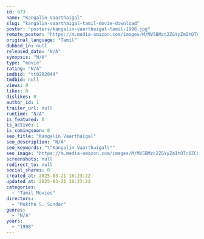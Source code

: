 ```yaml
---
id: 673
name: "Kangalin Vaarthaigal"
slug: "kangalin-vaarthaigal-tamil-movie-download"
poster: "posters/kangalin-vaarthaigal-tamil-1998.jpg"
remote_poster: "https://m.media-amazon.com/images/M/MV5BMzc2ZGYyZmItOTc1ZC00NDE1LThkMGYtMTE1ZDQ3MDM3NDA0XkEyXkFqcGdeQXVyOTk3NTc2MzE@._V1_SX300.jpg"
original_language: "Tamil"
dubbed_in: null
released_date: "N/A"
synopsis: "N/A"
type: "movie"
rating: "N/A"
imdbid: "tt0292044"
tmdbid: null
views: 0
likes: 0
dislikes: 0
author_id: 1
trailer_url: null
runtime: "N/A"
is_featured: 0
is_active: 1
is_comingsoon: 0
seo_title: "Kangalin Vaarthaigal"
seo_description: "N/A"
seo_keywords: "\"Kangalin Vaarthaigal\""
seo_image: "https://m.media-amazon.com/images/M/MV5BMzc2ZGYyZmItOTc1ZC00NDE1LThkMGYtMTE1ZDQ3MDM3NDA0XkEyXkFqcGdeQXVyOTk3NTc2MzE@._V1_SX300.jpg"
screenshots: null
redirect_to: null
social_shares: 0
created_at: 2025-03-21 16:23:22
updated_at: 2025-03-21 16:23:22
categories:
  - "Tamil Movies"
directors:
  - "Muktha S. Sundar"
genres:
  - "N/A"
years:
  - "1998"
---
```

